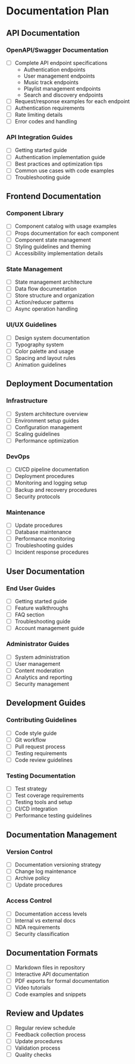 # Documentation Plan

## API Documentation
### OpenAPI/Swagger Documentation
- [ ] Complete API endpoint specifications
  - Authentication endpoints
  - User management endpoints
  - Music track endpoints
  - Playlist management endpoints
  - Search and discovery endpoints
- [ ] Request/response examples for each endpoint
- [ ] Authentication requirements
- [ ] Rate limiting details
- [ ] Error codes and handling

### API Integration Guides
- [ ] Getting started guide
- [ ] Authentication implementation guide
- [ ] Best practices and optimization tips
- [ ] Common use cases with code examples
- [ ] Troubleshooting guide

## Frontend Documentation
### Component Library
- [ ] Component catalog with usage examples
- [ ] Props documentation for each component
- [ ] Component state management
- [ ] Styling guidelines and theming
- [ ] Accessibility implementation details

### State Management
- [ ] State management architecture
- [ ] Data flow documentation
- [ ] Store structure and organization
- [ ] Action/reducer patterns
- [ ] Async operation handling

### UI/UX Guidelines
- [ ] Design system documentation
- [ ] Typography system
- [ ] Color palette and usage
- [ ] Spacing and layout rules
- [ ] Animation guidelines

## Deployment Documentation
### Infrastructure
- [ ] System architecture overview
- [ ] Environment setup guides
- [ ] Configuration management
- [ ] Scaling guidelines
- [ ] Performance optimization

### DevOps
- [ ] CI/CD pipeline documentation
- [ ] Deployment procedures
- [ ] Monitoring and logging setup
- [ ] Backup and recovery procedures
- [ ] Security protocols

### Maintenance
- [ ] Update procedures
- [ ] Database maintenance
- [ ] Performance monitoring
- [ ] Troubleshooting guides
- [ ] Incident response procedures

## User Documentation
### End User Guides
- [ ] Getting started guide
- [ ] Feature walkthroughs
- [ ] FAQ section
- [ ] Troubleshooting guide
- [ ] Account management guide

### Administrator Guides
- [ ] System administration
- [ ] User management
- [ ] Content moderation
- [ ] Analytics and reporting
- [ ] Security management

## Development Guides
### Contributing Guidelines
- [ ] Code style guide
- [ ] Git workflow
- [ ] Pull request process
- [ ] Testing requirements
- [ ] Code review guidelines

### Testing Documentation
- [ ] Test strategy
- [ ] Test coverage requirements
- [ ] Testing tools and setup
- [ ] CI/CD integration
- [ ] Performance testing guidelines

## Documentation Management
### Version Control
- [ ] Documentation versioning strategy
- [ ] Change log maintenance
- [ ] Archive policy
- [ ] Update procedures

### Access Control
- [ ] Documentation access levels
- [ ] Internal vs external docs
- [ ] NDA requirements
- [ ] Security classification

## Documentation Formats
- [ ] Markdown files in repository
- [ ] Interactive API documentation
- [ ] PDF exports for formal documentation
- [ ] Video tutorials
- [ ] Code examples and snippets

## Review and Updates
- [ ] Regular review schedule
- [ ] Feedback collection process
- [ ] Update procedures
- [ ] Validation process
- [ ] Quality checks
